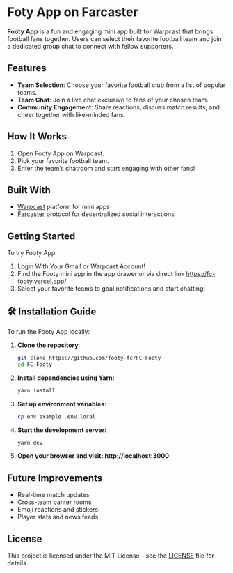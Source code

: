 # Foty App on Farcaster

**Footy App** is a fun and engaging mini app built for Warpcast that brings football fans together. Users can select their favorite football team and join a dedicated group chat to connect with fellow supporters.

## Features

* **Team Selection**: Choose your favorite football club from a list of popular teams.
* **Team Chat**: Join a live chat exclusive to fans of your chosen team.
* **Community Engagement**: Share reactions, discuss match results, and cheer together with like-minded fans.

## How It Works

1. Open Footy App on Warpcast.
2. Pick your favorite football team.
3. Enter the team’s chatroom and start engaging with other fans!

## Built With

* [Warpcast](https://warpcast.com/) platform for mini apps
* [Farcaster](https://www.farcaster.xyz/) protocol for decentralized social interactions

## Getting Started

To try Footy App:

1. Login With Your Gmail or Warpcast Account!
2. Find the Footy mini app in the app drawer or via direct link
 https://fc-footy.vercel.app/ 
3. Select your favorite teams to goal notifications and start chatting!

## 🛠️ Installation Guide

To run the Footy App locally:

1. **Clone the repository**:
   ```bash
   git clone https://github.com/footy-fc/FC-Footy
   cd FC-Footy
2. **Install dependencies using Yarn:**
    ```bash
    yarn install
3. **Set up environment variables:**
    ```bash
    cp env.example .env.local
4. **Start the development server:**
    ```bash
    yarn dev
5. **Open your browser and visit: http://localhost:3000**

## Future Improvements

* Real-time match updates
* Cross-team banter rooms
* Emoji reactions and stickers
* Player stats and news feeds

## License
This project is licensed under the MIT License - see the [LICENSE](LICENSE) file for details.

